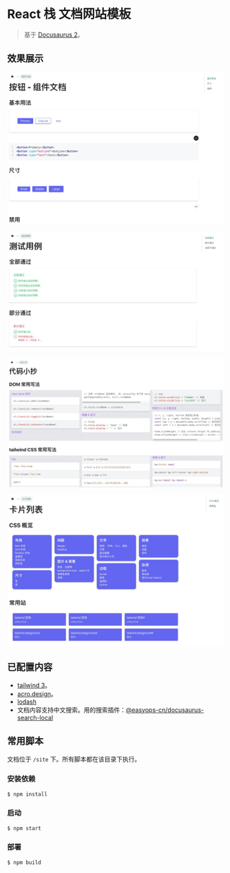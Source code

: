 # React 栈 文档网站模板
> 基于 [Docusaurus 2](https://docusaurus.io/)。

## 效果展示
![组件文档](imgs/demo/component-doc.jpg)

![测试用例](imgs/demo/test-case.jpg)

![代码小抄(cheat sheet)](imgs/demo/cheat-sheet.jpg)

![卡片列表](imgs/demo/card-list.jpg)

## 已配置内容
* [tailwind 3](https://tailwindcss.com/)。
* [acro.design](https://arco.design/)。
* [lodash](https://lodash.com/)
* 文档内容支持中文搜索。用的搜索插件：[@easyops-cn/docusaurus-search-local](https://github.com/easyops-cn/docusaurus-search-local)

## 常用脚本
文档位于 `/site` 下。所有脚本都在该目录下执行。

### 安装依赖
```
$ npm install
```

### 启动
```
$ npm start
```

### 部署
```
$ npm build
```
